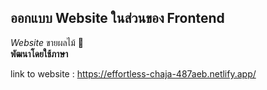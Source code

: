 ## ออกแบบ Website ในส่วนของ Frontend
*Website* ขายผลไม้ 🍓
<br />
**พัฒนาโดยใช้ภาษา**
<br />


link to website : https://effortless-chaja-487aeb.netlify.app/
